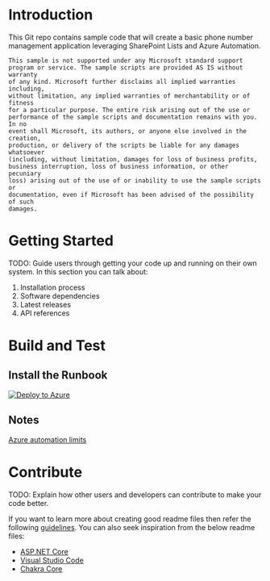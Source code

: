 # Introduction
This Git repo contains sample code that will create a basic phone number management application leveraging SharePoint Lists and Azure Automation.

	This sample is not supported under any Microsoft standard support
	program or service. The sample scripts are provided AS IS without warranty
	of any kind. Microsoft further disclaims all implied warranties including,
	without limitation, any implied warranties of merchantability or of fitness
	for a particular purpose. The entire risk arising out of the use or
	performance of the sample scripts and documentation remains with you. In no
	event shall Microsoft, its authors, or anyone else involved in the creation,
	production, or delivery of the scripts be liable for any damages whatsoever
	(including, without limitation, damages for loss of business profits,
	business interruption, loss of business information, or other pecuniary
	loss) arising out of the use of or inability to use the sample scripts or
	documentation, even if Microsoft has been advised of the possibility of such
	damages.

# Getting Started
TODO: Guide users through getting your code up and running on their own system. In this section you can talk about:
1.	Installation process
2.	Software dependencies
3.	Latest releases
4.	API references

# Build and Test

## Install the Runbook
[![Deploy to Azure](https://aka.ms/deploytoazurebutton)](https://portal.azure.com/#create/Microsoft.Template/uri/https%3A%2F%2Fraw.githubusercontent.com%2Fadthom%2FNumberAssignment%2Fmain%2Fazuredeploy.json)

## Notes
[Azure automation limits](https://docs.microsoft.com/en-us/azure/azure-resource-manager/management/azure-subscription-service-limits#automation-limits)

# Contribute
TODO: Explain how other users and developers can contribute to make your code better.

If you want to learn more about creating good readme files then refer the following [guidelines](https://docs.microsoft.com/en-us/azure/devops/repos/git/create-a-readme?view=azure-devops). You can also seek inspiration from the below readme files:
- [ASP.NET Core](https://github.com/aspnet/Home)
- [Visual Studio Code](https://github.com/Microsoft/vscode)
- [Chakra Core](https://github.com/Microsoft/ChakraCore)
